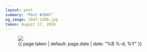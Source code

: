 ```yaml
---
layout: post
summary: 'Post #1847'
og_image: 1847-1280.jpg
taken: August 17, 2024
---
```


<figure class="post">
<img sizes="(min-width: 700px) 50vw, calc(100vw - 2rem)" src="{{ site.assets_url }}/1847-640.jpg" srcset="{{ site.assets_url }}/1847-320.jpg 320w, {{ site.assets_url }}/1847-640.jpg 640w, {{ site.assets_url }}/1847-960.jpg 960w, {{ site.assets_url }}/1847-1280.jpg 1280w"/>
<figcaption>
<time>{{ page.taken | default: page.date | date: "%B %-d, %Y" }}</time>
</figcaption>
</figure>
